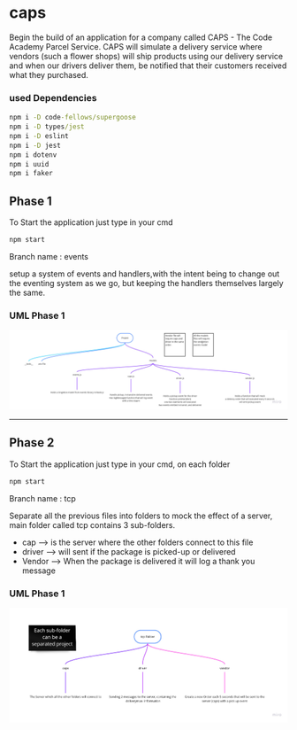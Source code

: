 # caps

Begin the build of an application for a company called CAPS - The Code Academy Parcel Service.
CAPS will simulate a delivery service where vendors (such a flower shops) will ship products using our delivery service and when our drivers deliver them, be notified that their customers received what they purchased.

### used Dependencies

```cmd
npm i -D code-fellows/supergoose
npm i -D types/jest
npm i -D eslint
npm i -D jest
npm i dotenv
npm i uuid
npm i faker
```

## Phase 1

To Start the application just type in your cmd

```cmd
npm start
```

Branch name : events

setup a system of events and handlers,with the intent being to change out the eventing system as we go, but keeping the handlers themselves largely the same.

### UML Phase 1

![Phase 1 UML](./assets/Phase1.jpg)

---

## Phase 2

To Start the application just type in your cmd, on each folder

```cmd
npm start
```

Branch name : tcp

Separate all the previous files into folders to mock the effect of a server, main folder called tcp contains 3 sub-folders.

- cap --> is the server where the other folders connect to this file
- driver --> will sent if the package is picked-up or delivered
- Vendor --> When the package is delivered it will log a thank you message

### UML Phase 1

![Phase 1 UML](./assets/Phase2.jpg)

